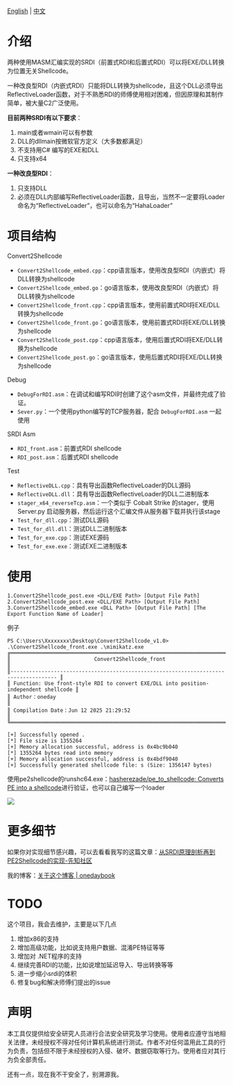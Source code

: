 [English](README.md) | [中文](README_zh.md)
# 介绍

两种使用MASM汇编实现的SRDI（前置式RDI和后置式RDI）可以将EXE/DLL转换为位置无关Shellcode。

一种改良型RDI（内嵌式RDI）只能将DLL转换为shellcode，且这个DLL必须导出ReflectiveLoader函数，对于不熟悉RDI的师傅使用相对困难，但因原理和其制作简单，被大量C2广泛使用。

**目前两种SRDI有以下要求**：
1. main或者wmain可以有参数
2. DLL的dllmain按微软官方定义（大多数都满足）
3. 不支持用C# 编写的EXE和DLL
4. 只支持x64
   

**一种改良型RDI**：
1. 只支持DLL
2. 必须在DLL内部编写ReflectiveLoader函数，且导出，当然不一定要将Loader命名为“ReflectiveLoader”，也可以命名为“HahaLoader”
   
# 项目结构

Convert2Shellcode
- `Convert2Shellcode_embed.cpp`：cpp语言版本，使用改良型RDI（内嵌式）将DLL转换为shellcode
- `Convert2Shellcode_embed.go`：go语言版本，使用改良型RDI（内嵌式）将DLL转换为shellcode
- `Convert2Shellcode_front.cpp`：cpp语言版本，使用前置式RDI将EXE/DLL转换为shellcode
- `Convert2Shellcode_front.go`：go语言版本，使用前置式RDI将EXE/DLL转换为shellcode
- `Convert2Shellcode_post.cpp`：cpp语言版本，使用后置式RDI将EXE/DLL转换为shellcode
- `Convert2Shellcode_post.go`：go语言版本，使用后置式RDI将EXE/DLL转换为shellcode

Debug
- `DebugForRDI.asm`：在调试和编写RDI时创建了这个asm文件，并最终完成了验证。
- `Sever.py`：一个使用python编写的TCP服务器，配合 `DebugForRDI.asm` 一起使用

SRDI Asm
- `RDI_front.asm`：前置式RDI shellcode
- `RDI_post.asm`：后置式RDI shellcode

Test
- `ReflectiveDLL.cpp`：具有导出函数ReflectiveLoader的DLL源码
- `ReflectiveDLL.dll`：具有导出函数ReflectiveLoader的DLL二进制版本
- `stager_x64_reverseTcp.asm`：一个类似于 Cobalt Strike 的stager，使用 Server.py 启动服务器，然后运行这个汇编文件从服务器下载并执行该stage
- `Test_for_dll.cpp`：测试DLL源码
- `Test_for_dll.dll`：测试DLL二进制版本
- `Test_for_exe.cpp`：测试EXE源码
- `Test_for_exe.exe`：测试EXE二进制版本

# 使用

```
1.Convert2Shellcode_post.exe <DLL/EXE Path> [Output File Path]  
2.Convert2Shellcode_post.exe <DLL/EXE Path> [Output File Path]  
3.Convert2Shellcode_embed.exe <DLL Path> [Output File Path] [The Export Function Name of Loader]
```

例子
```
PS C:\Users\Xxxxxxxx\Desktop\Convert2Shellcode_v1.0> .\Convert2Shellcode_front.exe .\mimikatz.exe
╔══════════════════════════════════════════════════════════════════════════════════════╗
║                           Convert2Shellcode_front                                    ║
║------------------------------------------------------------------------------------- ║
║ Function: Use front-style RDI to convert EXE/DLL into position-independent shellcode ║
║ Author：oneday                                                                       ║
║ Compilation Date：Jun 12 2025 21:29:52                                               ║
╚══════════════════════════════════════════════════════════════════════════════════════╝

[+] Successfully opened .
[*] File size is 1355264
[+] Memory allocation successful, address is 0x4bc9b040
[*] 1355264 bytes read into memory
[+] Memory allocation successful, address is 0x4bdf9040
[+] Successfully generated shellcode file: s (Size: 1356147 bytes)
```

使用pe2shellcode的runshc64.exe：[hasherezade/pe_to_shellcode: Converts PE into a shellcode](https://github.com/hasherezade/pe_to_shellcode)进行验证，也可以自己编写一个loader

![](https://images-of-oneday.oss-cn-guangzhou.aliyuncs.com/images/2025/06/09/19-07-36-0b50c72fe124b9742c6fec8c67ce04cf-20250609190736-4d79d7.png)

# 更多细节

如果你对实现细节感兴趣，可以去看看我写的这篇文章：[从SRDI原理剖析再到PE2Shellcode的实现-先知社区](https://xz.aliyun.com/news/18239)

我的博客：[关于这个博客 | onedaybook](https://oneday.gitbook.io/onedaybook)

# TODO

这个项目，我会去维护，主要是以下几点

1. 增加x86的支持
2. 增加高级功能，比如说支持用户数据、混淆PE特征等等
3. 增加对 .NET程序的支持
4. 继续完善RDI的功能，比如说增加延迟导入、导出转换等等
5. 进一步缩小srdi的体积
6. 修复bug和解决师傅们提出的issue

# 声明

本工具仅提供给安全研究人员进行合法安全研究及学习使用。使用者应遵守当地相关法律，未经授权不得对任何计算机系统进行测试。作者不对任何滥用此工具的行为负责，包括但不限于未经授权的入侵、破坏、数据窃取等行为。使用者应对其行为负全部责任。

还有一点，现在我不干安全了，别溯源我。